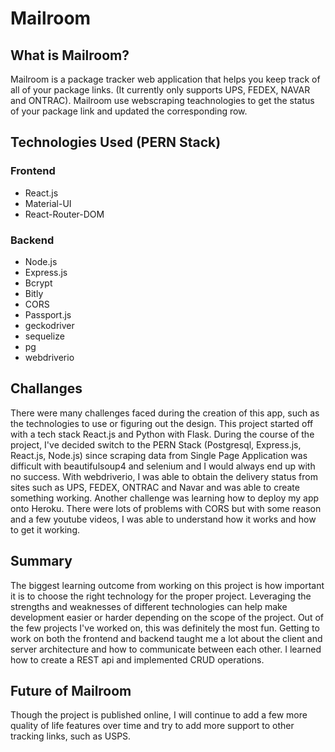 # Mailroom

## What is Mailroom?
Mailroom is a package tracker web application that helps you keep track of all of your package links. (It currently only supports UPS, FEDEX, NAVAR and ONTRAC).
Mailroom use webscraping teachnologies to get the status of your package link and updated the corresponding row.

## Technologies Used (PERN Stack)
### Frontend
- React.js
- Material-UI
- React-Router-DOM
### Backend
- Node.js
- Express.js
- Bcrypt
- Bitly
- CORS
- Passport.js
- geckodriver
- sequelize
- pg
- webdriverio

## Challanges
There were many challenges faced during the creation of this app, such as the technologies to use or figuring out the design. This project started off with a tech stack
React.js and Python with Flask. During the course of the project, I've decided switch to the PERN Stack (Postgresql, Express.js, React.js, Node.js) since scraping data 
from Single Page Application was difficult with beautifulsoup4 and selenium and I would always end up with no success. With webdriverio, I was able to obtain 
the delivery status from sites such as UPS, FEDEX, ONTRAC and Navar and was able to create something working. Another challenge was learning how to deploy my app onto
Heroku. There were lots of problems with CORS but with some reason and a few youtube videos, I was able to understand how it works and how to get it working.

## Summary
The biggest learning outcome from working on this project is how important it is to choose the right technology for the proper project. Leveraging the strengths and
weaknesses of different technologies can help make development easier or harder depending on the scope of the project. Out of the few projects I've worked on, this
was definitely the most fun. Getting to work on both the frontend and backend taught me a lot about the client and server architecture and how to communicate between
each other. I learned how to create a REST api and implemented CRUD operations.

## Future of Mailroom
Though the project is published online, I will continue to add a few more quality of life features over time and try to add more support to other tracking links, such
as USPS.
